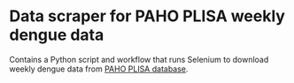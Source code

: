 # Data scraper for PAHO PLISA weekly dengue data

Contains a Python script and workflow that runs Selenium to download weekly dengue data from [PAHO PLISA database](https://www3.paho.org/data/index.php/en/mnu-topics/indicadores-dengue-en/dengue-nacional-en/252-dengue-pais-ano-en.html).
